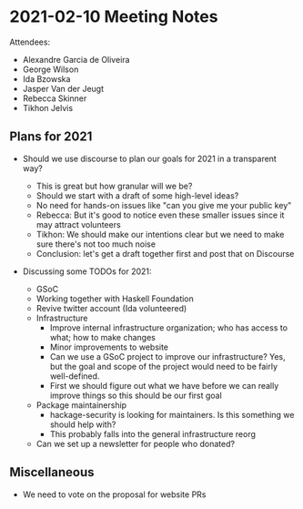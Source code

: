 # 2021-02-10 Meeting Notes

Attendees:

 -  Alexandre Garcia de Oliveira
 -  George Wilson
 -  Ida Bzowska
 -  Jasper Van der Jeugt
 -  Rebecca Skinner
 -  Tikhon Jelvis

## Plans for 2021

 -  Should we use discourse to plan our goals for 2021 in a transparent way?
     *  This is great but how granular will we be?
     *  Should we start with a draft of some high-level ideas?
     *  No need for hands-on issues like "can you give me your public key"
     *  Rebecca: But it's good to notice even these smaller issues since it
        may attract volunteers
     *  Tikhon: We should make our intentions clear but we need to make sure
        there's not too much noise
     *  Conclusion: let's get a draft together first and post that on Discourse

 -  Discussing some TODOs for 2021:
     *  GSoC
     *  Working together with Haskell Foundation
     *  Revive twitter account (Ida volunteered)
     *  Infrastructure
         -  Improve internal infrastructure organization; who has access to
            what; how to make changes
         -  Minor improvements to website
         -  Can we use a GSoC project to improve our infrastructure?  Yes, but
            the goal and scope of the project would need to be fairly
            well-defined.
         -  First we should figure out what we have before we can really improve
            things so this should be our first goal
     *  Package maintainership
         -  hackage-security is looking for maintainers.  Is this something we
            should help with?
         -  This probably falls into the general infrastructure reorg
     *  Can we set up a newsletter for people who donated?

## Miscellaneous

 -  We need to vote on the proposal for website PRs

